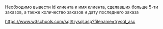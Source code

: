 Необходимо вывести id клиента и имя клиента, 
сделавших больше 5-ти заказов, 
а также количество заказов и дату последнего заказа

https://www.w3schools.com/sql/trysql.asp?filename=trysql_asc